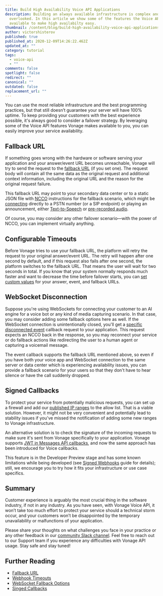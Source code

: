 ```yaml
---
title: Build High Availability Voice API Applications
description: Building an always available infrastructure is complex and often
  overlooked. In this article we show some of the features the Voice API has
  available to make high availabilty easy.
thumbnail: /content/blog/build-high-availability-voice-api-applications/blog_high-availability-apps_1200x600.jpg
author: victorshisterov
published: true
published_at: 2020-12-09T14:26:22.462Z
updated_at: ""
category: tutorial
tags:
  - voice-api
  - ""
comments: false
spotlight: false
redirect: ""
canonical: ""
outdated: false
replacement_url: ""
---
```

You can use the most reliable infrastructure and the best programming practices, but that still doesn’t guarantee your server will have 100% uptime. To keep providing your customers with the best experience possible, it's always good to consider a failover strategy. By leveraging some of the Voice API features Vonage makes available to you, you can easily improve your service availability.

## Fallback URL

If something goes wrong with the hardware or software serving your application and your answer/event URL becomes unreachable, Vonage will try to send the request to the [fallback URL](https://developer.nexmo.com/voice/voice-api/webhook-reference#fallback-url) (if you set one). The request body will contain all the same data as the original request and additional context information, including the original URL and the reason for the original request failure.

This fallback URL may point to your secondary data center or to a static JSON file with [NCCO](https://developer.nexmo.com/voice/voice-api/guides/ncco) instructions for the fallback scenario, which might be [connecting](https://developer.nexmo.com/voice/voice-api/ncco-reference#connect) directly to a PSTN number (or a SIP endpoint) or playing an announcement, either [Text-to-Speech](https://developer.nexmo.com/voice/voice-api/guides/text-to-speech) or [pre-recorded audio](https://developer.nexmo.com/voice/voice-api/code-snippets/play-an-audio-stream-into-a-call).

Of course, you may consider any other failover scenario—with the power of NCCO, you can implement virtually anything.

## Configurable Timeouts

Before Vonage tries to use your fallback URL, the platform will retry the request to your original answer/event URL. The retry will happen after one second by default, and if this request also fails after one second, the platform switches to the fallback URL. That means the user will wait for two seconds in total. If you know that your system normally responds much faster and want to decrease the time before failover starts, you can [set custom values](https://developer.nexmo.com/application/overview#webhook-timeouts) for your answer, event, and fallback URLs.

## WebSocket Disconnection

Suppose you're using WebSockets for connecting your customer to an AI engine for a voice bot or any kind of media capturing scenario. In that case, you may consider adding some fallback options here as well. If the WebSocket connection is unintentionally closed, you'll get a [specific disconnected event](https://developer.nexmo.com/voice/voice-api/guides/websockets#websocket-disconnected) callback request to your application. This request expects an NCCO back in the response, so you may reconnect your service or do fallback actions like redirecting the user to a human agent or capturing a voicemail message.

The event callback supports the fallback URL mentioned above, so even if you have both your voice app and WebSocket connection to the same server or data center which is experiencing availability issues, you can provide a fallback scenario for your users so that they don't have to hear silence or have the call suddenly dropped.

## Signed Callbacks

To protect your service from potentially malicious requests, you can set up a firewall and add our [published IP ranges](https://help.nexmo.com/hc/en-us/articles/360035471331) to the allow list. That is a viable solution. However, it might not be very convenient and potentially lead to stability issues if you've missed the notification of adding some new ranges to Vonage infrastructure.

An alternative solution is to check the signature of the incoming requests to make sure it's sent from Vonage specifically to your application. Vonage supports [JWT in Messages API callbacks](https://developer.nexmo.com/messages/concepts/signed-webhooks), and now the same approach has been introduced for Voice callbacks.

This feature is in the Developer Preview stage and has some known limitations while being developed (see [Signed Webhooks](https://developer.nexmo.com/voice/voice-api/guides/signed-webhooks) guide for details); still, we encourage you to try how it fits your infrastructure or use case specifics.

## Summary

Customer experience is arguably the most crucial thing in the software industry, if not in any industry. As you have seen, with Vonage Voice API, it won’t take too much effort to protect your service should a technical storm occur, and your customers won’t be disappointed by the temporary unavailability or malfunctions of your application.

Please share your thoughts on what challenges you face in your practice or any other feedback in our [community Slack channel](https://developer.nexmo.com/slack). Feel free to reach out to our Support team if you experience any difficulties with Vonage API usage. Stay safe and stay tuned!

## Further Reading

* [Fallback URL](https://developer.nexmo.com/voice/voice-api/webhook-reference#fallback-url)
* [Webhook Timeouts](https://developer.nexmo.com/application/overview#webhook-timeouts)
* [WebSocket Fallback Options](https://developer.nexmo.com/voice/voice-api/guides/websockets#fallback-options)
* [Singed Callbacks](https://developer.nexmo.com/voice/voice-api/guides/signed-webhooks)